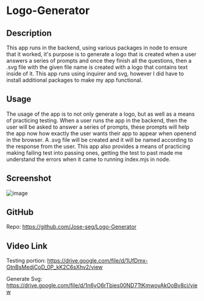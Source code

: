 # Logo-Generator

## Description 
This app runs in the backend, using various packages in node to ensure that it worked, it's purpose is to generate a logo that is 
created when a user answers a series of prompts and once they finish all the questions, then a .svg file with the given file name
is created with a logo that contains text inside of it. This app runs using inquirer and svg, however I did have to install additional packages to make 
my app functional.

## Usage 
The usage of the app is to not only generate a logo, but as well as a means of practicing testing. When a user runs the app in the backend, then the user will be
asked to answer a series of prompts, these prompts will help the app now how exactly the user wants their app to appear when openend in the browser. A .svg file will be created and it 
will be named according to the response from the user. This app also provides a means of practicing making failing test into passing ones, getting the test to past made me understand the errors when it came to running index.mjs in node.

## Screenshot

![image](https://user-images.githubusercontent.com/122575280/230263339-b66a474b-3d2f-4c0d-b6fa-83659cb36a07.png)

## GitHub
Repo: https://github.com/Jose-seg/Logo-Generator

## Video Link
Testing portion: https://drive.google.com/file/d/1UfDmx-GtnBsMedjCoD_0P_kK2C6sXhv2/view

Generate Svg: https://drive.google.com/file/d/1n6yO6rTbies00ND7TtKmwoyAkOoBv8cj/view
